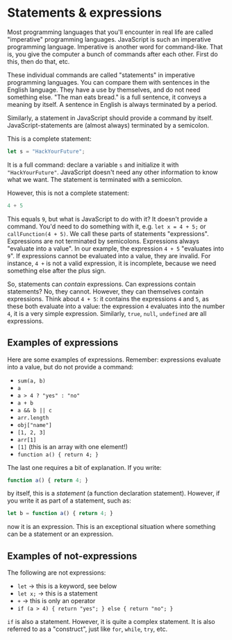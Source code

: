 # Statements & expressions

Most programming languages that you'll encounter in real life are called "imperative" programming languages. JavaScript is such an imperative programming language. Imperative is another word for command-like. That is, you give the computer a bunch of commands after each other. First do this, then do that, etc.

These individual commands are called "statements" in imperative programming languages. You can compare them with sentences in the English language. They have a use by themselves, and do not need something else. "The man eats bread." is a full sentence, it conveys a meaning by itself. A sentence in English is always terminated by a period.

Similarly, a statement in JavaScript should provide a command by itself. JavaScript-statements are (almost always) terminated by a semicolon.

This is a complete statement:

```js
let s = "HackYourFuture";
```

It is a full command: declare a variable `s` and initialize it with `"HackYourFuture"`. JavaScript doesn't need any other information to know what we want. The statement is terminated with a semicolon.

However, this is not a complete statement:

```js
4 + 5
```

This equals `9`, but what is JavaScript to do with it? It doesn't provide a command. You'd need to do something with it, e.g. `let x = 4 + 5;` or `callFunction(4 + 5)`. We call these parts of statements "expressions". Expressions are not terminated by semicolons. Expressions always "evaluate into a value". In our example, the expression `4 + 5` "evaluates into `9`". If expressions cannot be evaluated into a value, they are invalid. For instance, `4 +` is not a valid expression, it is incomplete, because we need something else after the plus sign.

So, statements can *contain* expressions. Can expressions contain statements? No, they cannot. However, they can themselves contain expressions. Think about `4 + 5`: it contains the expressions `4` and `5`, as these both evaluate into a value: the expression `4` evaluates into the number `4`, it is a very simple expression. Similarly, `true`, `null`, `undefined` are all expressions.

## Examples of expressions

Here are some examples of expressions. Remember: expressions evaluate into a value, but do not provide a command:

* `sum(a, b)`
* `a`
* `a > 4 ? "yes" : "no"`
* `a + b`
* `a && b || c`
* `arr.length`
* `obj["name"]`
* `[1, 2, 3]`
* `arr[1]`
* `[1]` (this is an array with one element!)
* `function a() { return 4; }`

The last one requires a bit of explanation. If you write:

```js
function a() { return 4; }
```

by itself, this is a *statement* (a function declaration statement). However, if you write it as part of a statement, such as:

```js
let b = function a() { return 4; }
```

now it is an expression. This is an exceptional situation where something can be a statement or an expression.

## Examples of not-expressions

The following are not expressions:

* `let` -> this is a keyword, see below
* `let x;` -> this is a statement
* `+` -> this is only an operator
* `if (a > 4) { return "yes"; } else { return "no"; }`

`if` is also a statement. However, it is quite a complex statement. It is also referred to as a "construct", just like `for`, `while`, `try`, etc.

